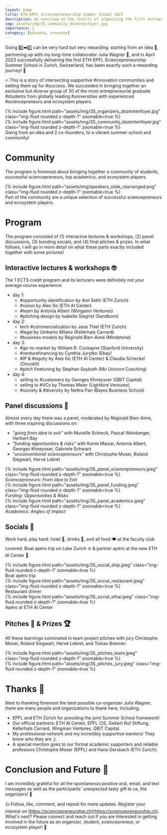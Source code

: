 ```yaml
---
layout: page
title: ETH-EPFL Sciencepreneurship Summer School 2023
description: An overview on the results of organizing the first entrepreneurial ETH-EPFL Summer School.
img: assets/img/3S_community_dozentenfoyer.jpg
importance: 1
category: [educate, innovate]
---
```


Going 0️⃣➡️1️⃣ can be very hard but very rewarding: starting from an idea 🌱, partnering up with my long-time collaborator Julia Wagner 🤝, and in April 2023 successfully delivering the first ETH-EPFL Sciencepreneurship Summer School in Zurich, Switzerland, has been exactly such a rewarding journey! 🚀

🔥 This is a story of intersecting supportive #innovation communities and setting them up for #success. We succeeded in bringing together an exclusive but diverse group of 30 of the most entrepreneurial graduate #students from globally leading #universities with experienced #sciencepreneurs and ecosystem players.

<div class="row mt-3">
    <div class="col-sm mt-3 mt-md-0">
        {% include figure.html path="assets/img/3S_organizers_dozentenfoyer.jpg" class="img-fluid rounded z-depth-1" zoomable=true %}
    </div>
    <div class="col-sm mt-3 mt-md-0">
        {% include figure.html path="assets/img/3S_community_dozentenfoyer.jpg" class="img-fluid rounded z-depth-1" zoomable=true %}
    </div>
</div>
<div class="caption">
    Going from an idea and 2 co-founders, to a vibrant summer school and community!
</div>

# Community
The program is foremost about bringing together a community of students, successful sciencepreneurs, top academics, and ecosystem players.

<div class="row mt-3">
    <div class="col-sm mt-3 mt-md-0">
        {% include figure.html path="assets/img/speakers_slide_rearranged.png" class="img-fluid rounded z-depth-1" zoomable=true %}
    </div>
</div>
<div class="caption">
    Part of the community are a unique selection of successful sciencepreneurs and ecosystem players.
</div>


# Program
The program consisted of (1) interactive lectures & workshops, (2) panel discussions, (3) bonding socials, and (4) final pitches & prizes. In what follows, I will go in more detail on what these parts exactly included together with some pictures!
## Interactive lectures & workshops 🤓
The 1 ECTS credit program and its lecturers were definitely not your average course experience:
- day 1:
    - #opportunity identification by Anil Sethi (ETH Zurich)
    - #vision by Alex Ilic (ETH AI Center)
    - #team by Antonia Albert (Wingamn Ventures)
    - #pitching design by Isabelle Siegrist (Sandborn)
- day 2:
    - tech #commercialization by Jana Thiel (ETH Zurich)
    - #legal by Umberto Milano (Kellerhals Carrard)
    - #business models by Réginald Bien-Aimé (Mindstone)
- day 3:
    - #go-to-market by William R. Cockayne (Stanford University)
    - #venturefinancing by Cynthia Jurytko (Ebay)
    - #IP & #equity by Alex Ilic (ETH AI Center) & Claudia Scheckel (Oncobit)
    - #pitch finetuning by Stephan Seyboth (Mo Unicorn Coaching)
- day 4:
    - selling to #customers by Georges Khneysser (QBIT Capital)
    - selling to #VCs by Thomas Meier (Lightbird Ventures)
    - #society & #diversity by Nettra Pan (Bayes Business School)

## Panel discussions 🎯
Almost every day there was a panel, moderated by Réginald Bien-Aimé, with three inspiring discussions on:
- *"going from idea to exit"* with Murielle Schreck, Pascal Weinberger, Herbert Bay
- *"funding opportunities & risks"* with Karim Maizar, Antonia Albert, Georges Khneysser, Gabriele Schwarz
- *"unconventional sciencepreneurs"* with Christophe Moser, Roland Siegwart, Hervé Lebret

<div class="row mt-3">
    <div class="col-sm mt-3 mt-md-0">
        {% include figure.html path="assets/img/3S_panel_sciencepreneurs.jpeg" class="img-fluid rounded z-depth-1" zoomable=true %}
        <div class="caption">
            <i>Sciencepreneurs: From Idea to Exit</i>
        </div>
    </div>
    <div class="col-sm mt-3 mt-md-0">
        {% include figure.html path="assets/img/3S_panel_funding.jpeg" class="img-fluid rounded z-depth-1" zoomable=true %}
        <div class="caption">
            <i>Funding: Opportunities & Risks</i>
        </div>
    </div>
    <div class="col-sm mt-3 mt-md-0">
        {% include figure.html path="assets/img/3S_panel_academics.jpeg" class="img-fluid rounded z-depth-1" zoomable=true %}
        <div class="caption">
            <i>Academics: Angles of Impact</i>
        </div>
    </div>
</div>
<!-- <div class="caption">
    3 panel discussions with successful sciencepreneurs, funding experts & lawyers, and top academics.
</div> -->

## Socials 🥂
Work hard, play hard: hotel 🏨, drinks 🍹, and all food 🍽️ at the faculty club covered. Boat apéro trip on Lake Zurich ⛵ & partner apéro at the new ETH AI Center 🦾.

<div class="row mt-3">
    <div class="col-sm mt-3 mt-md-0">
        {% include figure.html path="assets/img/3S_social_ship.jpeg" class="img-fluid rounded z-depth-1" zoomable=true %}
        <div class="caption">
            Boat apéro trip
        </div>
    </div>
    <div class="col-sm mt-3 mt-md-0">
        {% include figure.html path="assets/img/3S_social_restaurant.jpeg" class="img-fluid rounded z-depth-1" zoomable=true %}
        <div class="caption">
            Restaurant dinner
        </div>
    </div>
    <div class="col-sm mt-3 mt-md-0">
        {% include figure.html path="assets/img/3S_social_ethai.jpeg" class="img-fluid rounded z-depth-1" zoomable=true %}
        <div class="caption">
            Apéro at ETH AI Center
        </div>
    </div>
</div>

## Pitches 🎤 & Prizes 🏆
All these learnings culminated in team project pitches with jury Christophe Moser, Roland Siegwart, Hervé Lebret, and Tomas Brenner.

<div class="row mt-3">
    <div class="col-sm mt-3 mt-md-0">
        {% include figure.html path="assets/img/3S_pitches_team.jpeg" class="img-fluid rounded z-depth-1" zoomable=true %}
    </div>
    <div class="col-sm mt-3 mt-md-0">
        {% include figure.html path="assets/img/3S_pitches_jury.jpeg" class="img-fluid rounded z-depth-1" zoomable=true %}
    </div>
</div>

# Thanks 🙏
Next to thanking foremost the best possible co-organizer Julia Wagner, there are many people and organizations to thank here, including:
- EPFL and ETH Zürich for providing the joint Summer School framework!
- Our official partners: ETH AI Center, EPFL CIS, Gebert Ruf Stiftung, Kellerhals Carrard, Wingman Ventures, QBIT Capital.
- My professional network and my incredibly supportive mentors! They know who they are ;).
- A special mention goes to our formal academic supporters and reliable professors Christophe Moser (EPFL) and Hans Gersbach (ETH Zurich).

# Conclusion and Future 🔮
I am incredibly grateful for all the spontaneous positive oral, email, and text messages as well as the participants' unexpected tasty gift to us, the organizers! 🍫

👍 Follow, like, comment, and repost for more updates. Register your interest on [https://sciencepreneurship.ch](https://sciencepreneurship.ch). What's next? Please connect and reach out if you are interested in getting involved in the future as an organizer, student, sciencepreneur, or ecosystem player! 🚀
